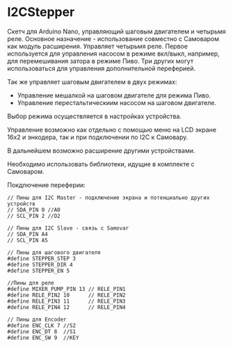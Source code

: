 # I2CStepper
 
Скетч для Arduino Nano, управляющий шаговым двигателем и четырьмя реле. Основное назначение - использование совместно с Самоваром как модуль расширения.
Управляет четырьмя реле. Первое используется для управления насосом в режиме вкл/выкл, например, для перемешивания затора в режиме Пиво. Три других могут использоваться для управления дополнительной переферией.

Так же управляет шаговым двигателем в двух режимах:

 - Управление мешалкой на шаговом двигателе для режима Пиво. 
 - Управление перестальтическиим насосом на шаговом двигателе.
 
Выбор режима осуществляется в настройках устройства.


Управление возможно как отдельно с помощью меню на LCD экране 16х2 и энкодера, так и при подключении по I2C к Самовару.

В дальнейшем возможно расширение другими устройствами.

Необходимо использовать библиотеки, идущие в комплекте с Самоваром.

Покдлючение переферии:


    // Пины для I2C Master - подключение экрана и потенциально других устройств
    // SDA_PIN 0 //A0
    // SCL_PIN 2 //D2

    // Пины для I2C Slave - связь с Samovar
    // SDA_PIN A4
    // SCL_PIN A5

    // Пины для шагового двигателя
    #define STEPPER_STEP 3
    #define STEPPER_DIR 4
    #define STEPPER_EN 5

    //Пины для реле
    #define MIXER_PUMP_PIN 13 // RELE_PIN1
    #define RELE_PIN2 10      // RELE_PIN2
    #define RELE_PIN3 11      // RELE_PIN3
    #define RELE_PIN4 12      // RELE_PIN4

    // Пины для Encoder
    #define ENC_CLK 7 //S2
    #define ENC_DT 8  //S1
    #define ENC_SW 9  //KEY
